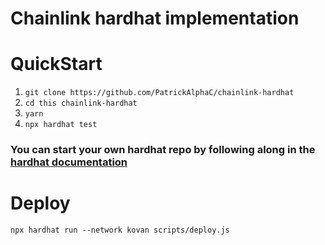 # Chainlink hardhat implementation

# QuickStart

1. `git clone https://github.com/PatrickAlphaC/chainlink-hardhat`
2. `cd this chainlink-hardhat`
3. `yarn`
4. `npx hardhat test`

### You can start your own hardhat repo by following along in the [hardhat documentation](https://hardhat.org/getting-started/)

# Deploy 

`npx hardhat run --network kovan scripts/deploy.js`